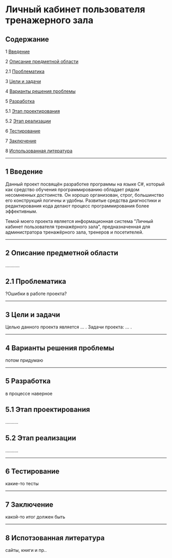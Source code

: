 # Личный кабинет пользователя тренажерного зала

## Содержание


1 [Введение](#введение)

2 [Описание предметной области](#предметная_область)

2.1 [Проблематика](#проблематика)

3 [Цели и задачи](#цели_и_задачи)

4 [Варианты решения проблемы](#решение_проблемы)

5 [Разработка](#разработка)

5.1 [Этап проектирования](#проектирование)

5.2 [Этап реализации](#реализация)

6 [Тестирование](#тестирование)

7 [Заключение](#заключение)

8 [Использованная литература](#ссылки)

***

## 1 Введение <a name="введение"></a>
Данный проект посвящён разработке программы на языке C#, который как средство обучения программированию обладает рядом несомненных достоинств. Он хорошо организован, строг, большинство его конструкций логичны и удобны. Развитые средства диагностики и редактирования кода делают процесс программирования более эффективным.

Темой моего проекта является информационная система "Личный кабинет пользователя тренажёрного зала", предназначенная для администратора тренажёрного зала, тренеров и посетителей.

***

## 2 Описание предметной области <a name="предметная_область"></a>
...........

## 2.1 Проблематика <a name="проблематика"></a>
?Ошибки в работе проекта?
***
## 3 Цели и задачи <a name="цели_и_задачи"></a>
Целью данного проекта является ... . Задачи проекта: ... .
***
## 4 Варианты решения проблемы <a name="решение_проблемы"></a>
потом придумаю
***
## 5 Разработка <a name="разработка"></a>
в процессе наверное

## 5.1 Этап проектирования <a name="проектирование"></a>
..........

## 5.2 Этап реализации <a name="реализация"></a>
..........
***
## 6 Тестирование <a name="тестирование"></a>
какие-то тесты
***
## 7 Заключение <a name="заключение"></a>
какой-то итог должен быть
***
## 8 Испотзованная литература <a name="ссылки"></a>
сайты, книги и пр..




